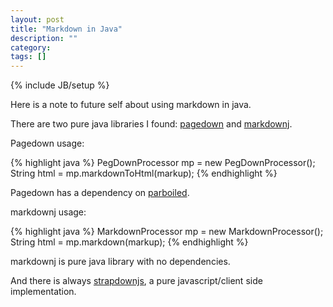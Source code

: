 ```yaml
---
layout: post
title: "Markdown in Java"
description: ""
category: 
tags: []
---
```

{% include JB/setup %}

Here is a note to future self about using markdown in java.

There are two pure java libraries I found:
[pagedown](https://github.com/sirthias/pegdown) and
[markdownj](http://markdownj.org/quickstart.html).

Pagedown usage:

{% highlight java %}
PegDownProcessor mp = new PegDownProcessor();
String html = mp.markdownToHtml(markup);
{% endhighlight %}

Pagedown has a dependency on
[parboiled](https://github.com/sirthias/parboiled/wiki).

markdownj usage:

{% highlight java %}
MarkdownProcessor mp = new MarkdownProcessor();
String html = mp.markdown(markup);
{% endhighlight %}

markdownj is pure java library with no dependencies. 

And there is always [strapdownjs](http://strapdownjs.com/), a pure
javascript/client side implementation.

